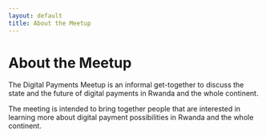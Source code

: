 ```yaml
---
layout: default
title: About the Meetup
---
```


<div class="post">
	<h1 class="pageTitle">About the Meetup</h1>
	<p class="intro">
    The Digital Payments Meetup is an informal get-together to discuss the state and the future of digital payments in Rwanda and the whole continent. 
  </p>
  <p>
    The meeting is intended to bring together people that are interested in learning more about digital payment possibilities in Rwanda and the whole continent. 
  </p>
</div>
